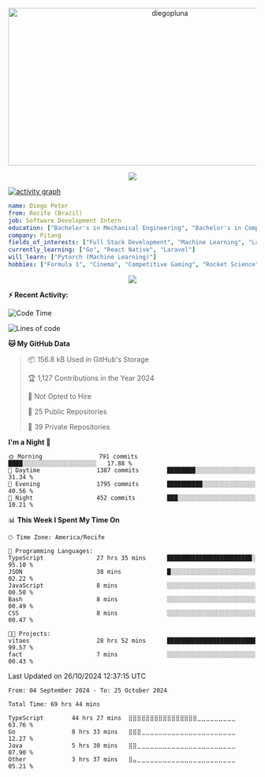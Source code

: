<p align="center">
  <img src="https://socialify.git.ci/diegopluna/diegopluna/image?font=Inter&forks=1&issues=1&language=1&name=1&owner=1&pattern=Brick%20Wall&pulls=1&stargazers=1&theme=Dark" alt="diegopluna" width="640" height="320" />
</p>

<p align="center">
  <img src="https://github-profile-trophy.vercel.app/?username=diegopluna&theme=tokyonight&column=-1"/>
</p>

[![activity graph](https://github-readme-activity-graph.vercel.app/graph?username=diegopluna&theme=github-dark-dimmed&custom_title=diegopluna%20Activity%20Graph&hide_border=true)](https://github.com/ashutosh00710/github-readme-activity-graph)

```yaml
name: Diego Peter
from: Recife (Brazil)
job: Software Development Intern
education: ["Bachelor's in Mechanical Engineering", "Bachelor's in Computer Science"]
company: Pitang
fields_of_interests: ["Full Stack Development", "Machine Learning", "Large Language Models", "Computer Vision"]
currently_learning: ["Go", "React Native", "Laravel"]
will_learn: ["Pytorch (Machine Learning)"]
hobbies: ["Formula 1", "Cinema", "Competitive Gaming", "Rocket Science"]
```
<p align="center">
  <img src="https://music-profile.rayriffy.com/theme/dark.svg?uid=001361.7bf259d2dfb9456ca71b61612518bc5f.0128" />
</p>

**:zap: Recent Activity:**

<!--START_SECTION:activity-->
<!--END_SECTION:activity-->

<!--START_SECTION:waka-->
![Code Time](http://img.shields.io/badge/Code%20Time-69%20hrs%2044%20mins-blue)

![Lines of code](https://img.shields.io/badge/From%20Hello%20World%20I%27ve%20Written-3.7%20million%20lines%20of%20code-blue)

**🐱 My GitHub Data** 

> 📦 156.8 kB Used in GitHub's Storage 
 > 
> 🏆 1,127 Contributions in the Year 2024
 > 
> 🚫 Not Opted to Hire
 > 
> 📜 25 Public Repositories 
 > 
> 🔑 39 Private Repositories 
 > 
**I'm a Night 🦉** 

```text
🌞 Morning                791 commits         ████░░░░░░░░░░░░░░░░░░░░░   17.88 % 
🌆 Daytime                1387 commits        ████████░░░░░░░░░░░░░░░░░   31.34 % 
🌃 Evening                1795 commits        ██████████░░░░░░░░░░░░░░░   40.56 % 
🌙 Night                  452 commits         ███░░░░░░░░░░░░░░░░░░░░░░   10.21 % 
```


📊 **This Week I Spent My Time On** 

```text
🕑︎ Time Zone: America/Recife

💬 Programming Languages: 
TypeScript               27 hrs 35 mins      ████████████████████████░   95.10 % 
JSON                     38 mins             █░░░░░░░░░░░░░░░░░░░░░░░░   02.22 % 
JavaScript               8 mins              ░░░░░░░░░░░░░░░░░░░░░░░░░   00.50 % 
Bash                     8 mins              ░░░░░░░░░░░░░░░░░░░░░░░░░   00.49 % 
CSS                      8 mins              ░░░░░░░░░░░░░░░░░░░░░░░░░   00.47 % 

🐱‍💻 Projects: 
vitaes                   28 hrs 52 mins      █████████████████████████   99.57 % 
fact                     7 mins              ░░░░░░░░░░░░░░░░░░░░░░░░░   00.43 % 
```


 Last Updated on 26/10/2024 12:37:15 UTC
<!--END_SECTION:waka-->

<!--START_SECTION:waka-simple-->

```text
From: 04 September 2024 - To: 25 October 2024

Total Time: 69 hrs 44 mins

TypeScript        44 hrs 27 mins  ⣿⣿⣿⣿⣿⣿⣿⣿⣿⣿⣿⣿⣿⣿⣿⣿⣀⣀⣀⣀⣀⣀⣀⣀⣀   63.76 %
Go                8 hrs 33 mins   ⣿⣿⣿⣀⣀⣀⣀⣀⣀⣀⣀⣀⣀⣀⣀⣀⣀⣀⣀⣀⣀⣀⣀⣀⣀   12.27 %
Java              5 hrs 30 mins   ⣿⣿⣀⣀⣀⣀⣀⣀⣀⣀⣀⣀⣀⣀⣀⣀⣀⣀⣀⣀⣀⣀⣀⣀⣀   07.90 %
Other             3 hrs 37 mins   ⣿⣤⣀⣀⣀⣀⣀⣀⣀⣀⣀⣀⣀⣀⣀⣀⣀⣀⣀⣀⣀⣀⣀⣀⣀   05.21 %
```

<!--END_SECTION:waka-simple-->
